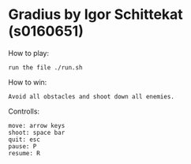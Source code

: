 # Gradius by Igor Schittekat (s0160651)

How to play:
    
    run the file ./run.sh

How to win:

    Avoid all obstacles and shoot down all enemies.
    

Controlls:

    move: arrow keys
    shoot: space bar
    quit: esc 
    pause: P
    resume: R
